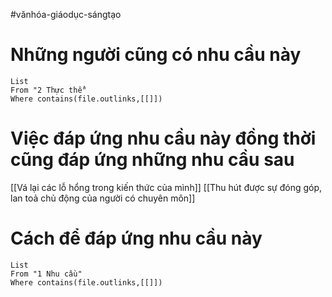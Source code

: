 #vănhóa-giáodục-sángtạo 

# Những người cũng có nhu cầu này
```dataview
List
From "2 Thực thể" 
Where contains(file.outlinks,[[]]) 
```

# Việc đáp ứng nhu cầu này đồng thời cũng đáp ứng những nhu cầu sau
[[Vá lại các lỗ hổng trong kiến thức của mình]] 
[[Thu hút được sự đóng góp, lan toả chủ động của người có chuyên môn]]

# Cách để đáp ứng nhu cầu này
```dataview
List
From "1 Nhu cầu" 
Where contains(file.outlinks,[[]])
```